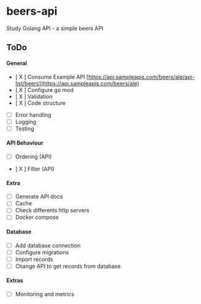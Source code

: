 # beers-api
Study Golang API  - a simple beers API 


## ToDo

#### General
- [ X ] Consume Example API [https://api.sampleapis.com/beers/ale/api-list/beers](https://api.sampleapis.com/beers/ale)
- [ X ] Configure go mod
- [ X ] Validation
- [ X ] Code structure
- [ ] Error handling
- [ ] Logging
- [ ] Testing

#### API Behaviour
- [ ] Ordering (API)
- [ X ] Filter (API)

#### Extra
- [ ] Generate API docs
- [ ] Cache
- [ ] Check differents http servers
- [ ] Docker compose

#### Database
- [ ] Add database connection
- [ ] Configure migrations
- [ ] Import records
- [ ] Change API to get records from database

#### Extras
- [ ] Monitoring and metrics
